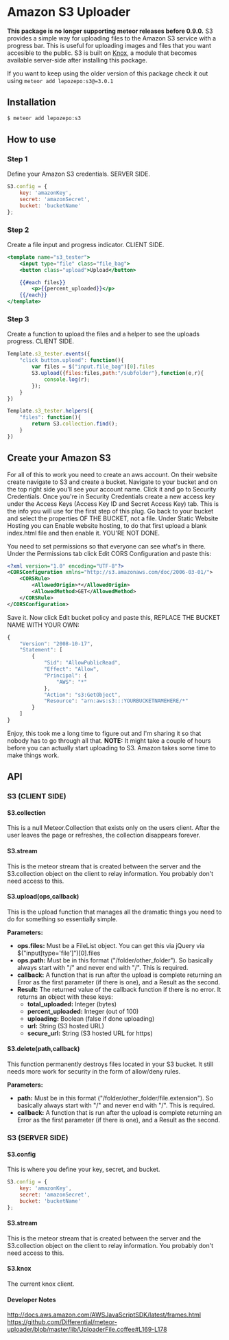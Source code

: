 # Amazon S3 Uploader
__This package is no longer supporting meteor releases before 0.9.0.__ S3 provides a simple way for uploading files to the Amazon S3 service with a progress bar. This is useful for uploading images and files that you want accesible to the public. S3 is built on [Knox](https://github.com/LearnBoost/knox), a module that becomes available server-side after installing this package.

If you want to keep using the older version of this package check it out using `meteor add lepozepo:s3@=3.0.1`

## Installation

``` sh
$ meteor add lepozepo:s3
```

## How to use

### Step 1
Define your Amazon S3 credentials. SERVER SIDE.

``` javascript
S3.config = {
	key: 'amazonKey',
	secret: 'amazonSecret',
	bucket: 'bucketName'
};
```

### Step 2
Create a file input and progress indicator. CLIENT SIDE.

``` handlebars
<template name="s3_tester">
	<input type="file" class="file_bag">
	<button class="upload">Upload</button>

	{{#each files}}
		<p>{{percent_uploaded}}</p>
	{{/each}}
</template>
```

### Step 3
Create a function to upload the files and a helper to see the uploads progress. CLIENT SIDE.

``` javascript
Template.s3_tester.events({
	"click button.upload": function(){
		var files = $("input.file_bag")[0].files
		S3.upload({files:files,path:"/subfolder"},function(e,r){
			console.log(r);
		});
	}
})

Template.s3_tester.helpers({
	"files": function(){
		return S3.collection.find();
	}
})
```

## Create your Amazon S3
For all of this to work you need to create an aws account. On their website create navigate to S3 and create a bucket. Navigate to your bucket and on the top right side you'll see your account name. Click it and go to Security Credentials. Once you're in Security Credentials create a new access key under the Access Keys (Access Key ID and Secret Access Key) tab. This is the info you will use for the first step of this plug. Go back to your bucket and select the properties OF THE BUCKET, not a file. Under Static Website Hosting you can Enable website hosting, to do that first upload a blank index.html file and then enable it. YOU'RE NOT DONE.

You need to set permissions so that everyone can see what's in there. Under the Permissions tab click Edit CORS Configuration and paste this:

``` xml
<?xml version="1.0" encoding="UTF-8"?>
<CORSConfiguration xmlns="http://s3.amazonaws.com/doc/2006-03-01/">
    <CORSRule>
        <AllowedOrigin>*</AllowedOrigin>
        <AllowedMethod>GET</AllowedMethod>
    </CORSRule>
</CORSConfiguration>
```

Save it. Now click Edit bucket policy and paste this, REPLACE THE BUCKET NAME WITH YOUR OWN:

``` javascript
{
	"Version": "2008-10-17",
	"Statement": [
		{
			"Sid": "AllowPublicRead",
			"Effect": "Allow",
			"Principal": {
				"AWS": "*"
			},
			"Action": "s3:GetObject",
			"Resource": "arn:aws:s3:::YOURBUCKETNAMEHERE/*"
		}
	]
}
```

Enjoy, this took me a long time to figure out and I'm sharing it so that nobody has to go through all that.
__NOTE:__ It might take a couple of hours before you can actually start uploading to S3. Amazon takes some time to make things work.

## API

### S3 (CLIENT SIDE)

#### S3.collection
This is a null Meteor.Collection that exists only on the users client. After the user leaves the page or refreshes, the collection disappears forever.

#### S3.stream
This is the meteor stream that is created between the server and the S3.collection object on the client to relay information. You probably don't need access to this.

#### S3.upload(ops,callback)
This is the upload function that manages all the dramatic things you need to do for something so essentially simple.

__Parameters:__
*	__ops.files:__ Must be a FileList object. You can get this via jQuery via $("input[type='file']")[0].files
*	__ops.path:__ Must be in this format ("/folder/other_folder"). So basically always start with "/" and never end with "/". This is required.
*	__callback:__ A function that is run after the upload is complete returning an Error as the first parameter (if there is one), and a Result as the second.
*	__Result:__ The returned value of the callback function if there is no error. It returns an object with these keys:
	*	__total_uploaded:__ Integer (bytes)
	*	__percent_uploaded:__ Integer (out of 100)
	*	__uploading:__ Boolean (false if done uploading)
	*	__url:__ String (S3 hosted URL)
	*	__secure_url:__ String (S3 hosted URL for https)

#### S3.delete(path,callback)
This function permanently destroys files located in your S3 bucket. It still needs more work for security in the form of allow/deny rules.

__Parameters:__
*	__path:__ Must be in this format ("/folder/other_folder/file.extension"). So basically always start with "/" and never end with "/". This is required.
*	__callback:__ A function that is run after the upload is complete returning an Error as the first parameter (if there is one), and a Result as the second.

### S3 (SERVER SIDE)

#### S3.config
This is where you define your key, secret, and bucket.

``` javascript
S3.config = {
	key: 'amazonKey',
	secret: 'amazonSecret',
	bucket: 'bucketName'
};
```

#### S3.stream
This is the meteor stream that is created between the server and the S3.collection object on the client to relay information. You probably don't need access to this.

#### S3.knox
The current knox client.


#### Developer Notes
http://docs.aws.amazon.com/AWSJavaScriptSDK/latest/frames.html
https://github.com/Differential/meteor-uploader/blob/master/lib/UploaderFile.coffee#L169-L178

